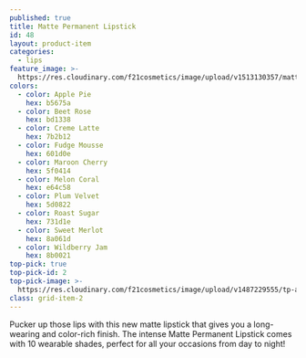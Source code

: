 ```yaml
---
published: true
title: Matte Permanent Lipstick
id: 48
layout: product-item
categories:
  - lips
feature_image: >-
  https://res.cloudinary.com/f21cosmetics/image/upload/v1513130357/matte-permanent.jpg
colors:
  - color: Apple Pie
    hex: b5675a
  - color: Beet Rose
    hex: bd1338
  - color: Creme Latte
    hex: 7b2b12
  - color: Fudge Mousse
    hex: 601d0e
  - color: Maroon Cherry
    hex: 5f0414
  - color: Melon Coral
    hex: e64c58
  - color: Plum Velvet
    hex: 5d0822
  - color: Roast Sugar
    hex: 731d1e
  - color: Sweet Merlot
    hex: 8a061d
  - color: Wildberry Jam
    hex: 8b0021
top-pick: true
top-pick-id: 2
top-pick-image: >-
  https://res.cloudinary.com/f21cosmetics/image/upload/v1487229555/tp-all-day-matte2.jpg
class: grid-item-2
---
```

Pucker up those lips with this new matte lipstick that gives you a long-wearing and color-rich finish. The intense Matte Permanent Lipstick comes with 10 wearable shades, perfect for all your occasions from day to night!
